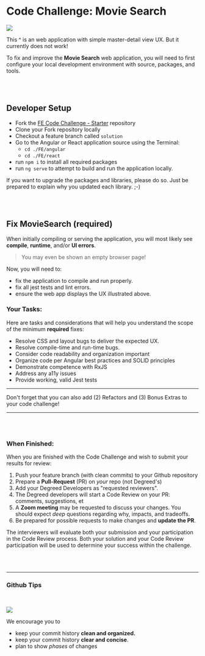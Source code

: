 # Code Challenge: Movie Search

[![](https://github.com/ThomasBurleson/movie-search-rsm-react/assets/210413/4970a267-7c97-4bd0-abbb-69dcada13ba4)](https://github.com/ThomasBurleson/movie-search-rsm-react/assets/210413/4970a267-7c97-4bd0-abbb-69dcada13ba4)

This ^ is an web application with simple master-detail view UX. But it currently does not work!

To fix and improve the **Movie Search** web application, you will need to first configure your local development environment with source, packages, and tools.

<br/>
<br/>


## Developer Setup

- Fork the [FE Code Challenge - Starter](https://github.com/degreed/FE-Coding-Challenges-Starter) repository
- Clone your Fork repository locally
- Checkout a feature branch called `solution`
- Go to the Angular or React application source using the Terminal:
  - `cd ./FE/angular`
  - `cd ./FE/react`
- run `npm i` to install all required packages
- run `ng serve` to attempt to build and run the application locally.

If you want to upgrade the packages and libraries, please do so. Just be prepared to explain why you updated each library. ;-)

<br/>
<br/>

## Fix MovieSearch (required)

When initially compiling or serving the application, you will most likely see **compile**, **runtime**, and/or **UI errors**.

> You may even be shown an empty browser page!

Now, you will need to:

- fix the application to compile and run properly.
- fix all jest tests and lint errors.
- ensure the web app displays the UX illustrated above.

### Your Tasks:

Here are tasks and considerations that will help you understand the scope of the minimum **required** fixes:

- Resolve CSS and layout bugs to deliver the expected UX.
- Resolve compile-time and run-time bugs.
- Consider code readability and organization important
- Organize code per Angular best practices and SOLID principles
- Demonstrate competence with RxJS
- Address any a11y issues
- Provide working, valid Jest tests

---

Don't forget that you can also add (2) Refactors and (3) Bonus Extras to your code challenge!

---

<br/>
<br/>

### When Finished:

When you are finished with the Code Challenge and wish to submit your results for review:

1. Push your feature branch (with clean commits) to your Github repository 
2. Prepare a **Pull-Request** (PR) on *your* repo (not Degreed's)
3. Add your Degreed Developers as "requested reviewers".
4. The Degreed developers will start a Code Review on your PR: comments, suggestions, et
5. A **Zoom meeting** may be requested to discuss your changes. You should expect _deep_ questions regarding why, impacts, and tradeoffs.
7. Be prepared for possible requests to make changes and **update the PR**.

The interviewers will evaluate both your submission and your participation in the Code Review process. 
Both your solution and your Code Review participation will be used to determine your success within the challenge.

<br/>
<br/>

----

### Github Tips

<br/>

![](https://github.com/degreed/FE-Coding-Challenges-Starter/assets/210413/e628c672-8ed0-4bce-b0db-81dd799cac62)

We encourage you to

- keep your commit history **clean and organized.**
- keep your commit history **clear and concise**.
- plan to show _phases_ of changes
